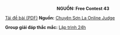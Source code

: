 **<center>NGUỒN: Free Contest 43</center>**

[Tải đề bài (PDF)](/statements/2246/REVIEW.pdf)
**Nguồn:** [Chuyên Sơn La Online Judge](http://csloj.ddns.net/)

**Group giải đáp thắc mắc:** [Lập trình 24h](https://www.facebook.com/groups/1386904321519984)